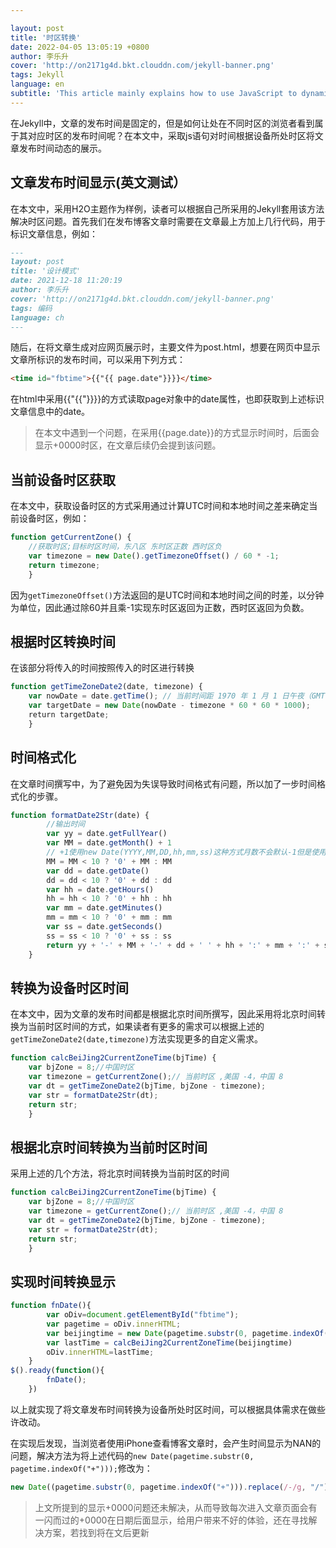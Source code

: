 ```yaml
---

layout: post
title: '时区转换'
date: 2022-04-05 13:05:19 +0800
author: 李乐升
cover: 'http://on2171g4d.bkt.clouddn.com/jekyll-banner.png'
tags: Jekyll
language: en
subtitle: 'This article mainly explains how to use JavaScript to dynamically modify the article publishing time to the current reader's device time zone time in the blog built by Jekyll''
---
```


在Jekyll中，文章的发布时间是固定的，但是如何让处在不同时区的浏览者看到属于其对应时区的发布时间呢？在本文中，采取js语句对时间根据设备所处时区将文章发布时间动态的展示。

## 文章发布时间显示(英文测试）

在本文中，采用H2O主题作为样例，读者可以根据自己所采用的Jekyll套用该方法解决时区问题。首先我们在发布博客文章时需要在文章最上方加上几行代码，用于标识文章信息，例如：

```markdown
---
layout: post
title: '设计模式'
date: 2021-12-18 11:20:19
author: 李乐升
cover: 'http://on2171g4d.bkt.clouddn.com/jekyll-banner.png'
tags: 编码
language: ch
---
```

随后，在将文章生成对应网页展示时，主要文件为post.html，想要在网页中显示文章所标识的发布时间，可以采用下列方式：

```html
<time id="fbtime">{{"{{ page.date"}}}}</time>
```

在html中采用{{"{{"}}}}的方式读取page对象中的date属性，也即获取到上述标识文章信息中的date。

> 在本文中遇到一个问题，在采用{{page.date}}的方式显示时间时，后面会显示+0000时区，在文章后续仍会提到该问题。

## 当前设备时区获取

在本文中，获取设备时区的方式采用通过计算UTC时间和本地时间之差来确定当前设备时区，例如：

```javascript
function getCurrentZone() {
    //获取时区;目标时区时间，东八区 东时区正数 西时区负
    var timezone = new Date().getTimezoneOffset() / 60 * -1;
    return timezone;
    }
```

因为`getTimezoneOffset()`方法返回的是UTC时间和本地时间之间的时差，以分钟为单位，因此通过除60并且乘-1实现东时区返回为正数，西时区返回为负数。

## 根据时区转换时间

在该部分将传入的时间按照传入的时区进行转换

```javascript
function getTimeZoneDate2(date, timezone) {
    var nowDate = date.getTime(); // 当前时间距 1970 年 1 月 1 日午夜（GMT 时间）之间的毫秒数
    var targetDate = new Date(nowDate - timezone * 60 * 60 * 1000);
    return targetDate;
    }
```

## 时间格式化

在文章时间撰写中，为了避免因为失误导致时间格式有问题，所以加了一步时间格式化的步骤。

```javascript
function formatDate2Str(date) {
        //输出时间
        var yy = date.getFullYear()
        var MM = date.getMonth() + 1
        // +1使用new Date(YYYY,MM,DD,hh,mm,ss)这种方式月数不会默认-1但是使用new Date('YYYY-MM-DD hh:mm:ss')会默认-1
        MM = MM < 10 ? '0' + MM : MM
        var dd = date.getDate()
        dd = dd < 10 ? '0' + dd : dd
        var hh = date.getHours()
        hh = hh < 10 ? '0' + hh : hh
        var mm = date.getMinutes()
        mm = mm < 10 ? '0' + mm : mm
        var ss = date.getSeconds()
        ss = ss < 10 ? '0' + ss : ss
        return yy + '-' + MM + '-' + dd + ' ' + hh + ':' + mm + ':' + ss;
    }
```

## 转换为设备时区时间

在本文中，因为文章的发布时间都是根据北京时间所撰写，因此采用将北京时间转换为当前时区时间的方式，如果读者有更多的需求可以根据上述的`getTimeZoneDate2(date,timezone)`方法实现更多的自定义需求。

```javascript
function calcBeiJing2CurrentZoneTime(bjTime) {
    var bjZone = 8;//中国时区
    var timezone = getCurrentZone();// 当前时区 ,美国 -4，中国 8
    var dt = getTimeZoneDate2(bjTime, bjZone - timezone);
    var str = formatDate2Str(dt);
    return str;
    }    
```

## 根据北京时间转换为当前时区时间

采用上述的几个方法，将北京时间转换为当前时区的时间

```javascript
function calcBeiJing2CurrentZoneTime(bjTime) {
    var bjZone = 8;//中国时区
    var timezone = getCurrentZone();// 当前时区 ,美国 -4，中国 8
    var dt = getTimeZoneDate2(bjTime, bjZone - timezone);
    var str = formatDate2Str(dt);
    return str;
    }
```

## 实现时间转换显示

```javascript
function fnDate(){
        var oDiv=document.getElementById("fbtime");
        var pagetime = oDiv.innerHTML;
        var beijingtime = new Date(pagetime.substr(0, pagetime.indexOf("+")));
        var lastTime = calcBeiJing2CurrentZoneTime(beijingtime)
        oDiv.innerHTML=lastTime;
    }
$().ready(function(){
        fnDate();
    })
```

以上就实现了将文章发布时间转换为设备所处时区时间，可以根据具体需求在做些许改动。

在实现后发现，当浏览者使用iPhone查看博客文章时，会产生时间显示为NAN的问题，解决方法为将上述代码的`new Date(pagetime.substr(0, pagetime.indexOf("+")));`修改为：

```javascript
new Date((pagetime.substr(0, pagetime.indexOf("+"))).replace(/-/g, "/"));
```

> 上文所提到的显示+0000问题还未解决，从而导致每次进入文章页面会有一闪而过的+0000在日期后面显示，给用户带来不好的体验，还在寻找解决方案，若找到将在文后更新
